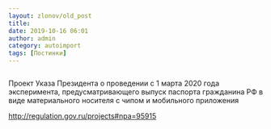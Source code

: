 ```yaml
---
layout: zlonov/old_post
title: 
date: 2019-10-16 06:01
author: admin
category: autoimport
tags: [Постинки]
---
```

<!-- wp:image {"id":73432, "align": "center"} -->
<div class="wp-block-image"><figure class="aligncenter"><img src="/assets/uploads/%D0%A1%D0%BD%D0%B8%D0%BC%D0%BE%D0%BA-%D1%8D%D0%BA%D1%80%D0%B0%D0%BD%D0%B0-2019-10-15-%D0%B2-15.16.41.png" alt="" class="wp-image-73432" /></figure></div>
<!-- /wp:image -->


Проект Указа Президента о проведении с 1 марта 2020 года эксперимента, предусматривающего выпуск паспорта гражданина РФ в виде материального носителя с чипом и мобильного приложения




<a href="http://regulation.gov.ru/projects#npa=95915">http://regulation.gov.ru/projects#npa=95915</a>

